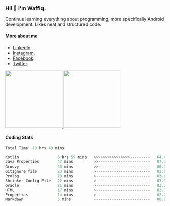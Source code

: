 ### Hi! 👋 I'm Waffiq.

Continue learning everything about programming, more specifically Android development. Likes neat and structured code.

#### More about me 
- [LinkedIn](https://www.linkedin.com/in/waffiqaziz/).
- [Instagram](https://www.instagram.com/waffiqaziz/).
- [Facebook](https://web.facebook.com/WaffiqAziz/).
- [Twitter](https://twitter.com/AzizWaffiq).

<p align="left">
<a href="https://github.com/waffiqaziz">
  <img height="180em" src="https://github-readme-stats-eight-theta.vercel.app/api?username=waffiqaziz&show_icons=true&theme=algolia&include_all_commits=true&count_private=true"/>
  <img height="180em" src="https://github-readme-stats-eight-theta.vercel.app/api/top-langs/?username=waffiqaziz&layout=compact&langs_count=8&theme=algolia"/>
</a>
</p>

#### Coding Stats
<!--START_SECTION:waka-->

```rust
Total Time: 10 hrs 49 mins

Kotlin                 6 hrs 59 mins   >>>>>>>>>>>>>>>>---------   64.65 %
Java Properties        47 mins         >>-----------------------   07.34 %
Groovy                 43 mins         >>-----------------------   06.70 %
GitIgnore file         23 mins         >------------------------   03.65 %
Prolog                 23 mins         >------------------------   03.60 %
Shrinker Config File   22 mins         >------------------------   03.52 %
Gradle                 21 mins         >------------------------   03.29 %
HTML                   17 mins         >------------------------   02.71 %
Properties             14 mins         >------------------------   02.28 %
Markdown               5 mins          -------------------------   00.91 %
```

<!--END_SECTION:waka-->

